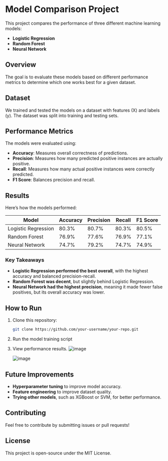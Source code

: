 # Model Comparison Project

This project compares the performance of three different machine learning models:

- **Logistic Regression**
- **Random Forest**
- **Neural Network**

## Overview

The goal is to evaluate these models based on different performance metrics to determine which one works best for a given dataset.

## Dataset

We trained and tested the models on a dataset with features (X) and labels (y). The dataset was split into training and testing sets.

## Performance Metrics

The models were evaluated using:

- **Accuracy**: Measures overall correctness of predictions.
- **Precision**: Measures how many predicted positive instances are actually positive.
- **Recall**: Measures how many actual positive instances were correctly predicted.
- **F1 Score**: Balances precision and recall.

## Results

Here’s how the models performed:

| Model               | Accuracy | Precision | Recall | F1 Score |
| ------------------- | -------- | --------- | ------ | -------- |
| Logistic Regression | 80.3%    | 80.7%     | 80.3%  | 80.5%    |
| Random Forest       | 76.9%    | 77.6%     | 76.9%  | 77.1%    |
| Neural Network      | 74.7%    | 79.2%     | 74.7%  | 74.9%    |

### Key Takeaways

- **Logistic Regression performed the best overall**, with the highest accuracy and balanced precision-recall.
- **Random Forest was decent**, but slightly behind Logistic Regression.
- **Neural Network had the highest precision**, meaning it made fewer false positives, but its overall accuracy was lower.

## How to Run

1. Clone this repository:
   ```bash
   git clone https://github.com/your-username/your-repo.git
   ```

   
2. Run the model training script
  
3. View performance results.
   ![image](https://github.com/user-attachments/assets/f395fca1-fb43-4146-851d-f33a73e6a62b)

   ![image](https://github.com/user-attachments/assets/4264e93f-d851-48c0-ae0e-a4f0085234d4)



## Future Improvements

- **Hyperparameter tuning** to improve model accuracy.
- **Feature engineering** to improve dataset quality.
- **Trying other models**, such as XGBoost or SVM, for better performance.

## Contributing

Feel free to contribute by submitting issues or pull requests!

## License

This project is open-source under the MIT License.

